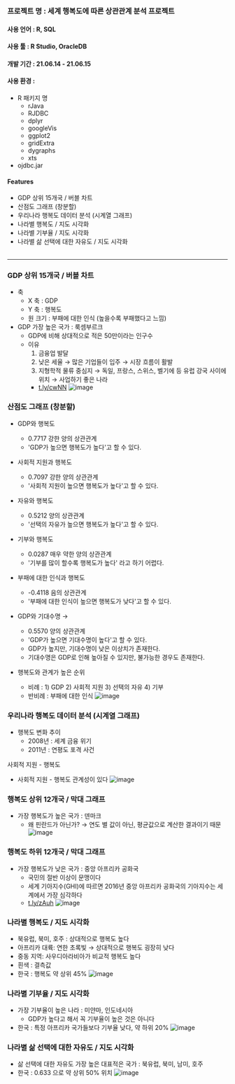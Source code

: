 ### 프로젝트 명 : 세계 행복도에 따른 상관관계 분석 프로젝트        <br>
#### 사용 언어 : R, SQL           <br>
#### 사용 툴 : R Studio, OracleDB           <br>
#### 개발 기간 : 21.06.14 - 21.06.15             <br>
#### 사용 환경 :  <br>
- R 패키지 명
    - rJava
    - RJDBC
    - dplyr
    - googleVis
    - ggplot2
    - gridExtra
    - dygraphs
    - xts 
- ojdbc.jar                                           <br>
#### Features                                             <br>
- GDP 상위 15개국 / 버블 차트
- 산점도 그래프 (창분할)
- 우리나라 행복도 데이터 분석 (시계열 그래프)
- 나라별 행복도 / 지도 시각화
- 나라별 기부율 / 지도 시각화
- 나라별 삶 선택에 대한 자유도 / 지도 시각화
<br><br>
---
### GDP 상위 15개국 / 버블 차트
- 축
    - X 축 : GDP
    - Y 축 : 행복도
    - 원 크기 : 부패에 대한 인식 (높을수록 부패했다고 느낌)
- GDP 가장 높은 국가 : 룩셈부르크
    - GDP에 비해 상대적으로 적은 50만이라는 인구수
    - 이유
        1. 금융업 발달
        2. 낮은 세율 → 많은 기업들이 입주 → 시장 흐름이 활발
        3. 지형학적 물류 중심지 → 독일, 프랑스, 스위스, 벨기에 등 유럽 강국 사이에 위치 → 사업하기 좋은 나라
        - [t.ly/cwNN](http://t.ly/cwNN)
![image](https://user-images.githubusercontent.com/50795314/122057498-a7d81480-ce25-11eb-8e79-ccd4330763c9.png)

### 산점도 그래프 (창분할)
- GDP와 행복도 
    - 0.7717 강한 양의 상관관계
    - 'GDP가 높으면 행복도가 높다'고 할 수 있다.

- 사회적 지원과 행복도 
    - 0.7097 강한 양의 상관관계
    - '사회적 지원이 높으면 행복도가 높다'고 할 수 있다.

- 자유와 행복도 
    - 0.5212 양의 상관관계   
    - '선택의 자유가 높으면 행복도가 높다'고 할 수 있다.

- 기부와 행복도  
    - 0.0287 매우 약한 양의 상관관계  
    - '기부를 많이 할수록 행복도가 높다' 라고 하기 어렵다.

- 부패에 대한 인식과 행복도 
    - -0.4118 음의 상관관계 
    - '부패에 대한 인식이 높으면 행복도가 낮다'고 할 수 있다.
    
- GDP와 기대수명 → 
    - 0.5570 양의 상관관계                        
    - 'GDP가 높으면 기대수명이 높다'고 할 수 있다.                      
    - GDP가 높지만, 기대수명이 낮은 이상치가 존재한다.                           
    - 기대수명은 GDP로 인해 높아질 수 있지만, 불가능한 경우도 존재한다.

- 행복도와 관계가 높은 순위      
    - 비례 : 1) GDP   2) 사회적 지원  3) 선택의 자유  4) 기부       
    - 반비례 : 부패에 대한 인식
![image](https://user-images.githubusercontent.com/50795314/122058037-3187e200-ce26-11eb-997b-9c9a92385261.png)

### 우리나라 행복도 데이터 분석 (시계열 그래프)
- 행복도 변화 추이
    - 2008년 : 세계 금융 위기
    - 2011년 : 연평도 포격 사건

사회적 지원 - 행복도
- 사회적 지원 - 행복도 관계성이 있다
![image](https://user-images.githubusercontent.com/50795314/122058104-3fd5fe00-ce26-11eb-9741-f76c46c17c89.png)
### 행복도 상위 12개국 / 막대 그래프
- 가장 행복도가 높은 국가 : 덴마크
    - 왜 핀란드가 아닌가?  → 연도 별 값이 아닌, 평균값으로 계산한 결과이기 때문
![image](https://user-images.githubusercontent.com/50795314/121879464-da134480-cd47-11eb-9b6e-1962b053d622.png)

### 행복도 하위 12개국 / 막대 그래프
- 가장 행복도가 낮은 국가 : 중앙 아프리카 공화국
    - 국민의 절반 이상이 문맹이다
    - 세계 기아지수(GHI)에 따르면 2016년 중앙 아프리카 공화국의 기아지수는 세계에서 가장 심각하다
    - [t.ly/zAuh](http://t.ly/zAuh)
![image](https://user-images.githubusercontent.com/50795314/121879477-df708f00-cd47-11eb-862f-8a9af2577b43.png)

### 나라별 행복도 / 지도 시각화
- 북유럽, 북미, 호주 : 상대적으로 행복도 높다
- 아프리카 대륙: 연한 초록빛 → 상대적으로 행복도 굉장히 낮다
- 중동 지역: 사우디아라비아가 비교적 행복도 높다
- 흰색 : 결측값
- 한국 : 행복도 약 상위 45%
![image](https://user-images.githubusercontent.com/50795314/121879500-e7c8ca00-cd47-11eb-9238-da09ebcf6cf0.png)

### 나라별 기부율 / 지도 시각화
- 가장 기부율이 높은 나라 : 미얀마, 인도네시아
    - GDP가 높다고 해서 꼭 기부율이 높은 것은 아니다
- 한국 : 특정 아프리카 국가들보다 기부율 낮다, 약 하위 20%
![image](https://user-images.githubusercontent.com/50795314/121879523-ed261480-cd47-11eb-8b2d-cb8b35a7e761.png)

### 나라별 삶 선택에 대한 자유도 / 지도 시각화
- 삶 선택에 대한 자유도 가장 높은 대표적은 국가 : 북유럽, 북미, 남미, 호주
- 한국 : 0.633 으로 약 상위 50% 위치
![image](https://user-images.githubusercontent.com/50795314/122057443-9abb2580-ce25-11eb-883e-13379001d5cd.png)
